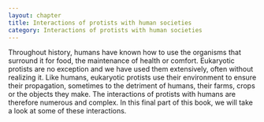 ```yaml
---
layout: chapter
title: Interactions of protists with human societies
category: Interactions of protists with human societies
---
```

Throughout history, humans have known how to use the organisms that surround it for food, the maintenance of health or comfort. Eukaryotic protists are no exception and we have used them extensively, often without realizing it. Like humans, eukaryotic protists use their environment to ensure their propagation, sometimes to the detriment of humans, their farms, crops or the objects they make. The interactions of protists with humans are therefore numerous and complex. In this final part of this book, we will take a look at some of these interactions.
